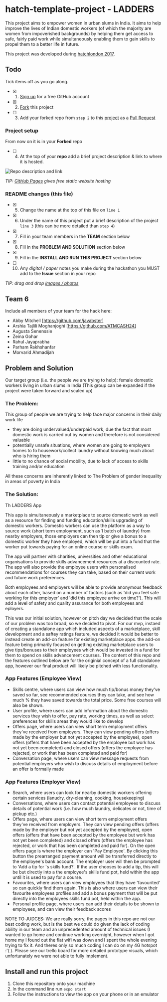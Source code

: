 # hatch-template-project - LADDERS

This project aims to empower women in urban slums in India. It aims to help improve the lives of Indian domestic workers (of which the majority are women from impoverished backgrounds) by helping them get access to safe, fairly paid work while simultaneously enabling them to gain skills to propel them to a better life in future.

This project was developed during [hatchlondon 2017](http://hatchlondon.io).

## Todo

Tick items off as you go along.

- [X] 1. [Sign up](https://help.github.com/articles/signing-up-for-a-new-github-account/) for a free GitHub account
- [X] 2. [Fork](https://help.github.com/articles/fork-a-repo/) this project
- [ ] 3. Add your forked repo from `step 2` to this [project](https://github.com/SheCanCodeHQ/hatchlondon-2017-projects) as a [Pull Request](https://help.github.com/articles/about-pull-requests/)

### Project setup

From now on it is in your **Forked** repo

- [ ] 4. At the top of your **repo** add a brief project description & link to where it is hosted.

![Repo description and link](https://user-images.githubusercontent.com/624760/33160443-57e86a96-d014-11e7-8488-52592fc69a81.png)

*TIP: [GitHub Pages](https://pages.github.com) gives free static website hosting*

### README changes (this file)

- [X] 5. Change the name at the top of this file on `line 1`
- [X] 6. Under the name of this project put a brief description of the project `line 3` (this can be more detailed than `step 4`)
- [X] 7. Fill in your team members in the **TEAM** section below
- [X] 8. Fill in the **PROBLEM AND SOLUTION** section below
- [X] 9. Fill in the **INSTALL AND RUN THIS PROJECT** section below
- [ ] 10. Any *digital / paper* notes you make during the hackathon you MUST add to the **Issue** section in your repo

*TIP: drag and drop [images / photos](https://help.github.com/articles/file-attachments-on-issues-and-pull-requests/)*

## Team 6

Include all members of your team for the hack here:

* Abby Mitchell [https://github.com/javabster] 
* Arshia Tajlili Moghanjoghi [https://github.com/ATMCASH24] 
* Augusta Senenssie
* Zeina Gohar
* Rahul Jayaprabha
* Parham Rakhshanfar
* Morvarid Ahmadijah

## Problem and Solution

Our target group (i.e. the people we are trying to help): female domestic workers living in urban slums in India
(This group can be expanded if the project were taken forward and scaled up)

### The Problem:
This group of people we are trying to help face major concerns in their daily work life
- they are doing undervalued/underpaid work, due the fact that most domestic work is carried out by women and therefore is not considered valuable
- potentially unsafe situations, where women are going to employers homes to fo housework/collect laundry without knowing much about who is hiring them
- little to no chance of social mobility, due to lack of access to skills training and/or education

All these concerns are inherently linked to The Problem of gender inequality in areas of poverty in India

### The Solution:
Th LADDERS App

This app is simultaneously a marketplace to source domestic work as well as a resource for finding and funding education/skills upgrading of domestic workers. Domestic workers can use the platform as a way to source work (short term employment, such as 1 batch of laundry) from nearby employers, those employers can then tip or give a bonus to a domestic worker they have employed, which will be put into a fund that the worker put towards paying for an online course or skills exam.

The app will partner with charities, universities and other educational organisations to provide skills advancement resources at a discounted rate. The app will also provide the employee users with personalised recommendations for courses they can take, based on their current work and future work preferences.

Both employees and employers will be able to provide anonymous feedback about each other, based on a number of factors (such as 'did you feel safe working for this employer' and 'did this employee arrive on time?'). This will add a level of safety and quality assurance for both employees and eployers.

This was our initial solution, however on pitch day we decided that the scale of our problem was too broad, so we decided to pivot. For our mvp, instaed of creating a standalone app which included aspects of a marketplace, skill development and a saftey ratings feature, we decided it would be better to instead create an add-on feature for existing marketplace apps. the add-on feature being primarily focused on getting existing marketplace users to give tips/bonuses to their employees which would be invested in a fund for them to spend on skills advancement courses. The content of this repo and the features outlined below are for the originial concept of a full standalone app, however our final product will likely be pitched with less functionality.

### App Features (Employee View)
- Skills centre, where users can view how much tip/bonus money they've saved so far, see recommended courses they can take, and see how much % they have saved towards the total price. Some free courses will also be shown.
- User profile, where users can add information about the domestic services they wish to offer, pay rate, working times, as well as select preferences for skills areas they would like to develop
- Offers page, where users can view short term employment offers they've received from employers. They can view pending offers (offers made by the employer but not yet accepted by the employee), open offers (offers that have been accepted by the employee but work has not yet been completed) and closed offers (offers the employee has rejected, or work that has been completed and paid for)
- Conversation page, where users can view message requests from potential employers who wish to discuss details of employment before an offer is formally made

### App Features (Employer View)
- Search, where users can look for nearby domestic workers offering certain services (lanudry, dry-cleaning, cooking, housekeeping)
- Conversations, where users can contact potential employees to discuss details of potential work (i.e. how much laundry, delicates or not, time of pickup etc.)
- Offers page, where users can view short term employment offers they've received from employers. They can view pending offers (offers made by the employer but not yet accepted by the employee), open offers (offers that have been accepted by the employee but work has not yet been completed) and closed offers (offers the employee has rejected, or work that has been completed and paid for). On the open offers page is where the employer can 'Pay Employee'. By clicking this button the prearranged payment amount will be transferred directly to the employee's bank account. The employer user will then be prompted to 'Add a tip for <worker name>'s skills fund?'. If the user chooses to add a tip, this will be but directly into a the employee's skills fund pot, held within the app until it is used to pay for a course.
- Favourites, where users can view employees that they have 'favourited' so can quickly find them again. This is also where users can view their favourite employees profiles and add a bonus payment that will be put directly into the employees skills fund pot, held within the app.
- Personal profile page, where users can add their details to be shown to employees, and can view their feedback scores
  
NOTE TO JUDGES:
We are really sorry, the pages in this repo are not our best coding work, but is the best we could do given the lack of coding ability in our team and an unprecedented amount of technical issues (I wanted to go home and continue working overnight, however when I got home my I found out the flat wifi was down and I spent the whole evening trying to fix it. And theres only so much coding I can do on my 4G hotspot :'( ). Please see our trello board for more detailed prototype visuals, which unfortunately we were not able to fully implement.
  

## Install and run this project
1. Clone this repository onto your machine
2. In the command line run `expo start`
3. Follow the instructions to view the app on your phone or in an emulator
